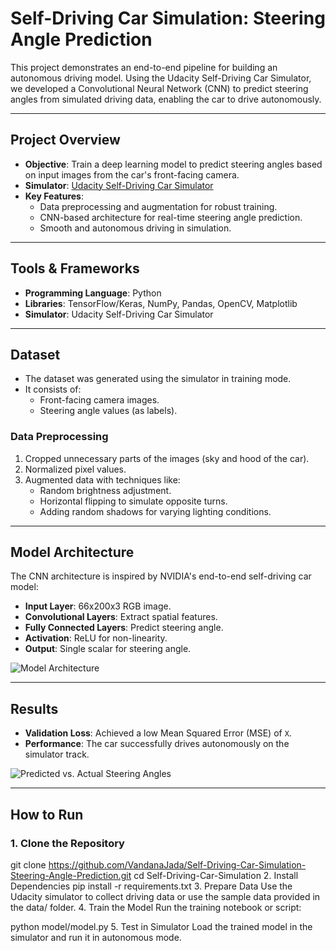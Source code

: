 # Self-Driving Car Simulation: Steering Angle Prediction

This project demonstrates an end-to-end pipeline for building an autonomous driving model. Using the Udacity Self-Driving Car Simulator, we developed a Convolutional Neural Network (CNN) to predict steering angles from simulated driving data, enabling the car to drive autonomously.

---

## Project Overview

- **Objective**: Train a deep learning model to predict steering angles based on input images from the car's front-facing camera.
- **Simulator**: [Udacity Self-Driving Car Simulator](https://github.com/udacity/self-driving-car-sim)
- **Key Features**:
  - Data preprocessing and augmentation for robust training.
  - CNN-based architecture for real-time steering angle prediction.
  - Smooth and autonomous driving in simulation.

---

## Tools & Frameworks

- **Programming Language**: Python
- **Libraries**: TensorFlow/Keras, NumPy, Pandas, OpenCV, Matplotlib
- **Simulator**: Udacity Self-Driving Car Simulator

---

## Dataset

- The dataset was generated using the simulator in training mode.
- It consists of:
  - Front-facing camera images.
  - Steering angle values (as labels).

### Data Preprocessing
1. Cropped unnecessary parts of the images (sky and hood of the car).
2. Normalized pixel values.
3. Augmented data with techniques like:
   - Random brightness adjustment.
   - Horizontal flipping to simulate opposite turns.
   - Adding random shadows for varying lighting conditions.

---

## Model Architecture

The CNN architecture is inspired by NVIDIA's end-to-end self-driving car model:

- **Input Layer**: 66x200x3 RGB image.
- **Convolutional Layers**: Extract spatial features.
- **Fully Connected Layers**: Predict steering angle.
- **Activation**: ReLU for non-linearity.
- **Output**: Single scalar for steering angle.

![Model Architecture](results/model_architecture.png)

---

## Results

- **Validation Loss**: Achieved a low Mean Squared Error (MSE) of `X`.
- **Performance**: The car successfully drives autonomously on the simulator track.

![Predicted vs. Actual Steering Angles](results/predictions_plot.png)

---

## How to Run

### 1. Clone the Repository
git clone https://github.com/VandanaJada/Self-Driving-Car-Simulation-Steering-Angle-Prediction.git
cd Self-Driving-Car-Simulation
2. Install Dependencies
pip install -r requirements.txt
3. Prepare Data
Use the Udacity simulator to collect driving data or use the sample data provided in the data/ folder.
4. Train the Model
Run the training notebook or script:

python model/model.py
5. Test in Simulator
Load the trained model in the simulator and run it in autonomous mode.


